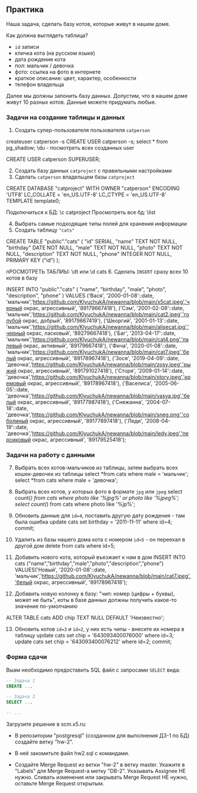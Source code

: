 ## Практика

Наша задача, сделать базу котов, которые живут в нашем доме.

Как должна выглядеть таблица?

- `id` записи
- кличка кота (на русском языке)
- дата рождения кота
- пол: мальчик / девочка
- фото: ссылка на фото в интернете
- краткое описание: цвет, характер, особенности
- телефон владельца

Далее мы должны запонить базу данных.
Допустим, что в нашем доме живут 10 разных котов.
Данные можете придумать любые.

### Задачи на создание таблицы и данных

1. Создать супер-пользователя пользователя `catperson`

createuser catperson -s
CREATE USER catperson -s;
select * from pg_shadow; 
\du - посмотреть всех созданных user

CREATE USER catperson SUPERUSER;


2. Создать базу данных `catproject` с правильными настройками
3. Сделать `catperson` владельцем базы `catproject`

CREATE DATABASE "catproject"
WITH OWNER "catperson"
ENCODING 'UTF8'
LC_COLLATE = 'en_US.UTF-8'
LC_CTYPE = 'en_US.UTF-8'
TEMPLATE template0;

Подключиться к БД: \c catproject
Просмотреть все бд: \list

4. Выбрать самые подходящие типы полей для хранения информации
5. Создать таблицу `"cats"`

CREATE TABLE "public"."cats" (
    "id" SERIAL,
    "name" TEXT NOT NULL,
    "birthday" DATE NOT NULL,
	"male" TEXT NOT NULL,
	"photo" TEXT NOT NULL,
	"description" TEXT NOT NULL,
	"phone" INTEGER NOT NULL,
    PRIMARY KEY ("id")
);

пРОСМОТРЕТЬ ТАБЛИЫ:
\dt или \d cats
6. Сделать `INSERT` сразу всех 10 котов в базу

INSERT INTO "public"."cats" (
   "name",
  "birthday",
  "male",
  "photo",
  "description",
  "phone"
)
VALUES
('Вася', '2000-01-08'::date, 'мальчик','https://github.com/KlyuchukA/newanna/blob/main/x5cat.jpeg','черный окрас, агрессивный', '89179667418'),
	('Сэм', '2001-02-08'::date, 'мальчик','https://github.com/KlyuchukA/newanna/blob/main/cat2.jpeg','голубой окрас, добрый', '89179667419'),
  ('Шеоргий', '2001-01-13'::date, 'мальчик','https://github.com/KlyuchukA/newanna/blob/main/alisecat.jpg','черный окрас, ласковый', '89279667418'),
  ('Баг', '2013-04-17'::date, 'мальчик','https://github.com/KlyuchukA/newanna/blob/main/cat4.png','палевый окрас, активный', '89179667418'),
  ('Фича', '2020-01-08'::date, 'мальчик','https://github.com/KlyuchukA/newanna/blob/main/cat7.jpeg','белый окрас, агрессивный', '89178967418'),
  ('Зося', '2019-04-09'::date, 'девочка','https://github.com/KlyuchukA/newanna/blob/main/zosy.jpeg','рыжий окрас, агрессивный', '891791027418'),
  ('Сторя', '2009-01-14'::date, 'девочка','https://github.com/KlyuchukA/newanna/blob/main/story.jpeg','кремовый окрас, агрессивный', '89178967418'),
  ('Васелиса', '2005-06-05'::date, 'девочка','https://github.com/KlyuchukA/newanna/blob/main/vasya.jpg','белый окрас, агрессивный', '89177987418'),
  ('Снежанна', '2004-07-18'::date, 'девочка','https://github.com/KlyuchukA/newanna/blob/main/sneg.png','соболиный окрас, агрессивный', '89177897418'),
  ('Леди', '2008-04-19'::date, 'девочка','https://github.com/KlyuchukA/newanna/blob/main/ledy.jpeg','персиковый окрас, агрессивный', '89179525418');
  


### Задачи на работу с данными

7. Выбрать всех котов-мальчиков из таблицы, затем выбрать всех кошек-девочек из таблицы
select *from cats where male = 'мальчик';
select *from cats where male = 'девочка';

8. Выбрать всех котов, у которых фото в формате `jpg` или `jpeg`
select count(*) from cats where photo like '%jpg%' or photo like '%jpeg%';
select count(*) from cats where photo like '%jp%';

9. Обновить данные для `id=4`, поставить другую дату рождения - там была ошибка
update cats set birthday = '2011-11-11' where id=4;
commit;

10. Удалить из базы нашего дома кота с номером `id=5` - он переехал в другой дом
delete from cats where id=5;

11. Добавить нового кота, который въезжает к нам в дом
INSERT INTO cats ("name","birthday","male","photo","description","phone") VALUES('Новый', '2020-01-08'::date, 'мальчик','https://github.com/KlyuchukA/newanna/blob/main/cat7.jpeg','белый окрас, агрессивный', '89178967418');

12. Добавить новую колонку в базу: "чип: номер (цифры + буквы), может не быть", 
коты в базе данных должны получить какое-то значение по-умолчанию

ALTER TABLE cats ADD chip TEXT NULL DEFAULT 'Неизвестно';


13. Обновить котов `id=3` и `id=2`, у них есть чипы - внесите их номера в таблицу
update cats set chip = '643093400076000' where id=3;
update cats set chip = '643093400076212' where id=2;
commit;

### Форма сдачи

Выам необходимо предоставить SQL файл с запросами `SELECT` вида:

```sql
-- Задача 1
CREATE ...

-- Задача 2
SELECT ...

-- ...
```


Загрузите решение в scm.x5.ru:

- В репозитории "postgresql" (созданном для выполнения ДЗ-1 по БД) создайте ветку "hw-2".

- В неё закомитьте файл hw2.sql с командами.

- Создайте Merge Request из ветки "hw-2" в ветку master. Укажите в "Labels" для Merge Request-а метку "DB-2".
    Указывать Assignee НЕ нужно.
    Сливать изменения или закрывать Merge Request НЕ нужно, оставьте Merge Request открытым.

